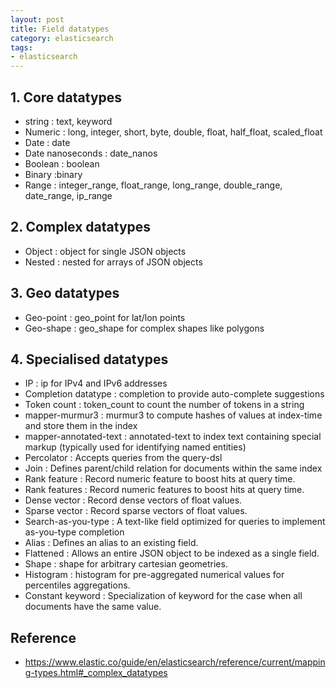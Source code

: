 ```yaml
---
layout: post
title: Field datatypes
category: elasticsearch
tags:
- elasticsearch
---
```

## 1. Core datatypes
- string : text, keyword
- Numeric : long, integer, short, byte, double, float, half_float, scaled_float
- Date : date
- Date nanoseconds : date_nanos
- Boolean : boolean
- Binary :binary
- Range : integer_range, float_range, long_range, double_range, date_range, ip_range

## 2. Complex datatypes
- Object : object for single JSON objects
- Nested : nested for arrays of JSON objects

## 3. Geo datatypes
- Geo-point : geo_point for lat/lon points
- Geo-shape : geo_shape for complex shapes like polygons

## 4. Specialised datatypes
- IP : ip for IPv4 and IPv6 addresses
- Completion datatype : completion to provide auto-complete suggestions
- Token count : token_count to count the number of tokens in a string
- mapper-murmur3 : murmur3 to compute hashes of values at index-time and store them in the index
- mapper-annotated-text : annotated-text to index text containing special markup (typically used for identifying named entities)
- Percolator : Accepts queries from the query-dsl
- Join : Defines parent/child relation for documents within the same index
- Rank feature : Record numeric feature to boost hits at query time.
- Rank features : Record numeric features to boost hits at query time.
- Dense vector : Record dense vectors of float values.
- Sparse vector : Record sparse vectors of float values.
- Search-as-you-type : A text-like field optimized for queries to implement as-you-type completion
- Alias : Defines an alias to an existing field.
- Flattened : Allows an entire JSON object to be indexed as a single field.
- Shape : shape for arbitrary cartesian geometries.
- Histogram : histogram for pre-aggregated numerical values for percentiles aggregations.
- Constant keyword : Specialization of keyword for the case when all documents have the same value.

## Reference
- https://www.elastic.co/guide/en/elasticsearch/reference/current/mapping-types.html#_complex_datatypes